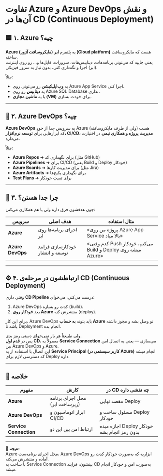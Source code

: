 # تفاوت Azure و Azure DevOps و نقش آن‌ها در CD (Continuous Deployment)

## 🟦 ۱. Azure چیه؟

**Azure (مایکروسافت آژور)** یه پلتفرم **ابر (Cloud platform)** هست که مایکروسافت ساخته.  
یعنی جاییه که می‌تونی برنامه‌هات، دیتابیس‌هات، سرورات، فایل‌ها و... رو روی اینترنت (ابر) اجرا و نگه‌داری کنی، بدون نیاز به سرور فیزیکی.

مثلاً:
- یه **وب‌اپلیکیشن** رو می‌تونی روی Azure App Service اجرا کنی،  
- یه **دیتابیس** رو روی Azure SQL Database بذاری،  
- یا یه **ماشین مجازی (VM)** برای خودت بسازی.

---

## 🧰 ۲. Azure DevOps چیه؟

**Azure DevOps** یه سرویس جدا از خودِ Azure هست (ولی از طرف مایکروسافته)  
که ابزارهایی برای **توسعه نرم‌افزار، CI/CD، مدیریت پروژه و همکاری تیمی** در اختیارت می‌ذاره.

مثلاً:
- **Azure Repos** ➜ برای نگهداری کد (مثل GitHub)
- **Azure Pipelines** ➜ برای CI/CD (یعنی Build و Deploy خودکار)
- **Azure Boards** ➜ برای مدیریت کارها (مثل Jira)
- **Azure Artifacts** ➜ برای نگهداری پکیج‌ها
- **Test Plans** ➜ برای تست خودکار

---

## 🔁 ۳. چرا جدا هستن؟

چون هدفشون فرق داره ولی با هم همکاری می‌کنن:

| سرویس | هدف اصلی | مثال استفاده |
|--------|------------|----------------|
| **Azure** | اجرای برنامه‌ها روی ابر | «پروژه من روی Azure App Service بالا میاد» |
| **Azure DevOps** | خودکارسازی فرایند توسعه و انتشار | «کدم وقتی Push می‌کنم، خودکار Build و Deploy میشه روی Azure» |

---

## ⚙️ ۴. ارتباطشون در مرحله‌ی CD (Continuous Deployment)

وقتی داری **CD Pipeline** درست می‌کنی، می‌خوای:
1. Azure DevOps کدت رو بسازه (build).
2. بعد **خودکار روی Azure** منتشرش کنه (deploy).

برای این کار، Azure DevOps باید بتونه **به حساب Azure** تو وصل بشه و مجوز داشته باشه تا Deployment انجام بده.

ولی طبیعتاً هر بار نمی‌خوای دستی رمز بدی.  
پس در **قدم اول CD**، معمولاً یه **Service Connection** می‌سازی — یعنی یه اتصال امن بین Azure DevOps و Azure.  
این اتصال با استفاده از یه **Service Principal (کاربر سیستمی در Azure)** انجام میشه که دسترسی لازم برای Deploy داره.

---

## 🧩 خلاصه

| مفهوم | کارش | در CD چه نقشی داره |
|--------|------|---------------------|
| **Azure** | محل اجرای برنامه (زیرساخت ابر) | مقصد نهایی Deploy |
| **Azure DevOps** | ابزار اتوماسیون و CI/CD | مسئول ساخت و Deploy خودکار |
| **Service Connection** | ارتباط امن بین این دو | اجازه میده Deploy خودکار بدون رمز انجام بشه |

---

📘 **نتیجه:**  
Azure محل اجرای برنامه‌ست، Azure DevOps ابزاریه که به‌صورت خودکار کدت رو آماده و منتشرش می‌کنه.  
با ساخت یه Service Connection بینشون، فرایند CD به‌صورت امن و خودکار انجام میشه.
